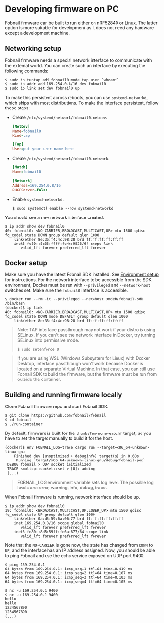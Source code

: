 # Developing firmware on PC

Fobnail firmware can be built to run either on nRF52840 or Linux. The latter
option is more suitable for development as it does not need any hardware except
a development machine.

## Networking setup

Fobnail firmware needs a special network interface to communicate with the
external world. You can create such an interface by executing the following
commands:

```shell
$ sudo ip tuntap add fobnail0 mode tap user `whoami`
$ sudo ip addr add 169.254.0.8/16 dev fobnail0
$ sudo ip link set dev fobnail0 up
```

To make this persistent across reboots, you can use `systemd-networkd`, which
ships with most distributions. To make the interface persistent, follow these
steps:

* Create `/etc/systemd/network/fobnail0.netdev`.

  ```ini
  [NetDev]
  Name=fobnail0
  Kind=tap

  [Tap]
  User=put your user name here
  ```

* Create `/etc/systemd/network/fobnail0.network`.

  ```ini
  [Match]
  Name=fobnail0

  [Network]
  Address=169.254.0.8/16
  DHCPServer=false
  ```

* Enable `systemd-networkd`.

  ```shell
  $ sudo systemctl enable --now systemd-networkd
  ```

You should see a new network interface created.

```shell
$ ip addr show dev fobnail0
40: fobnail0: <NO-CARRIER,BROADCAST,MULTICAST,UP> mtu 1500 qdisc fq_codel state DOWN group default qlen 1000
    link/ether 8e:36:f4:4c:98:28 brd ff:ff:ff:ff:ff:ff
    inet6 fe80::8c36:f4ff:fe4c:9828/64 scope link
       valid_lft forever preferred_lft forever
```

## Docker setup

Make sure you have the latest Fobnail SDK installed. See
[Environment setup](environment.md) for instructions. For the network interface
to be accessible from the SDK environment, Docker must be run with
`--privileged` and `--network=host` switches set. Make sure the `fobnail0`
interface is accessible.

```shell
$ docker run --rm -it --privileged --net=host 3mdeb/fobnail-sdk /bin/bash
(docker)$ ip link
40: fobnail0: <NO-CARRIER,BROADCAST,MULTICAST,UP> mtu 1500 qdisc fq_codel state DOWN mode DEFAULT group default qlen 1000
    link/ether 8e:36:f4:4c:98:28 brd ff:ff:ff:ff:ff:ff
```

> Note: TAP interface passthrough may not work if your distro is using SELinux.
> If you can't see the network interface in Docker, try turning SELinux into
> permissive mode.
> ```shell
> $ sudo setenforce 0
> ```

> If you are using WSL (Windows Subsystem for Linux) with Docker Desktop,
> interface passthrough won't work because Docker is located on a separate
> Virtual Machine. In that case, you can still use Fobnail SDK to build the
> firmware, but the firmware must be run from outside the container.

## Building and running firmware locally

Clone Fobnail firmware repo and start Fobnail SDK.

```shell
$ git clone https://github.com/fobnail/fobnail
$ cd fobnail
$ ./run-container
```

By default, firmware is built for the `thumbv7em-none-eabihf` target, so you
have to set the target manually to build it for the host.

```shell
(docker)$ env FOBNAIL_LOG=trace cargo run --target=x86_64-unknown-linux-gnu
    Finished dev [unoptimized + debuginfo] target(s) in 0.60s
     Running `target/x86_64-unknown-linux-gnu/debug/fobnail-poc`
 DEBUG fobnail > UDP socket initialized
 TRACE smoltcp::socket::set > [0]: adding
 (...)
```

> FOBNAIL_LOG environment variable sets log level. The possible log levels are:
> error, warning, info, debug, trace.


When Fobnail firmware is running, network interface should be up.

```shell
$ ip addr show dev fobnail0
19: fobnail0: <BROADCAST,MULTICAST,UP,LOWER_UP> mtu 1500 qdisc fq_codel state UP group default qlen 1000
    link/ether 0a:d5:59:6a:06:77 brd ff:ff:ff:ff:ff:ff
    inet 169.254.0.8/16 scope global fobnail0
       valid_lft forever preferred_lft forever
    inet6 fe80::8d5:59ff:fe6a:677/64 scope link
       valid_lft forever preferred_lft forever
```

Note that the `NO-CARRIER` is gone now, the state has changed from `DOWN` to
`UP`, and the interface has an IP address assigned. Now, you should be able to
ping Fobnail and use the echo service exposed on UDP port 9400.

```
$ ping 169.254.0.1
64 bytes from 169.254.0.1: icmp_seq=1 ttl=64 time=0.419 ms
64 bytes from 169.254.0.1: icmp_seq=2 ttl=64 time=0.107 ms
64 bytes from 169.254.0.1: icmp_seq=3 ttl=64 time=0.103 ms
64 bytes from 169.254.0.1: icmp_seq=4 ttl=64 time=0.105 ms

$ nc -u 169.254.0.1 9400
$ nc -u 169.254.0.1 9400
hello
hello
1234567890
1234567890
(...)
```
